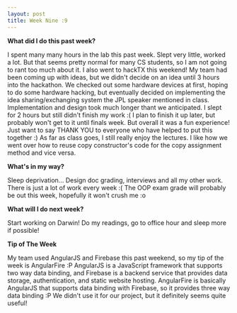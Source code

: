 ```yaml
---
layout: post
title: Week Nine :9
---
```


**What did I do this past week?** 

I spent many many hours in the lab this past week. Slept very little, worked a lot. But that seems pretty normal for many CS students, so I am not going to rant too much about it. I also went to hackTX this weekend! My team had been coming up with ideas, but we didn't decide on an idea until 3 hours into the hackathon. We checked out some hardware devices at first, hoping to do some hardware hacking, but eventually decided on implementing the idea sharing/exchanging system the JPL speaker mentioned in class. Implementation and design took much longer thant we anticipated. I slept for 2 hours but still didn't finish my work :( I plan to finish it up later, but probably won't get to it until finals week. But overall it was a fun experience! Just want to say THANK YOU to everyone who have helped to put this together :) As far as class goes, I still really enjoy the lectures. I like how we went over how to reuse copy constructor's code for the copy assignment method and vice versa. 


**What's in my way?**

Sleep deprivation... Design doc grading, interviews and all my other work. There is just a lot of work every week :( The OOP exam grade will probably be out this week, hopefully it won't crush me :o


**What will I do next week?**

Start working on Darwin! Do my readings, go to office hour and sleep more if possible!

**Tip of The Week**

My team used AngularJS and Firebase this past weekend, so my tip of the week is AngularFire :P AngularJS is a JavaScript framework that supports two way data binding, and Firebase is a backend service that provides data storage, authentication, and static website hosting. AngularFire is basically AngularJS that supports data binding with Firebase, so it provides three way data binding :P We didn't use it for our project, but it definitely seems quite useful!